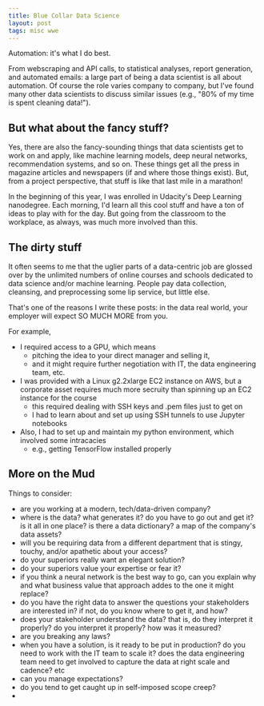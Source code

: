 ```yaml
---
title: Blue Collar Data Science
layout: post
tags: misc wwe
---
```


Automation: it's what I do best.  

From webscraping and API calls, to statistical analyses, report generation, and automated emails: a
large part of being a data scientist is all about automation. Of course the role varies company to company, 
but I've found many other data scientists to discuss similar issues (e.g., "80% of my time is spent cleaning data!"). 

## But what about the fancy stuff?
Yes, there are also the fancy-sounding things that data scientists get to work on and apply, 
like machine learning models, deep neural networks, recommendation systems, and so on. These things
get all the press in magazine articles and newspapers (if and where those things exist).  But, from
a project perspective, that stuff is like that last mile in a marathon!

In the beginning of this year, I was enrolled in Udacity's Deep Learning nanodegree.  Each morning,
I'd learn all this cool stuff and have a ton of ideas to play with for the day.  But going from the
classroom to the workplace, as always, was much more involved than this.  

## The dirty stuff
It often seems to me that the uglier parts of a data-centric job
are glossed over by the unlimited numbers of online courses and schools dedicated to data science and/or
machine learning.  People pay data collection, cleansing, and preprocessing some lip service, but little else.

That's one of the reasons I write these posts: in the data real world, your employer will expect SO MUCH MORE 
from you.  

For example, 
* I required access to a GPU, which means 
  - pitching the idea to your direct manager and selling it, 
  - and it might require further negotiation with IT, the data engineering team, etc.  
* I was provided with a Linux g2.2xlarge EC2 instance on AWS, but a corporate asset requires much more secruity than spinning up an EC2 instance for the course
  - this required dealing with SSH keys and .pem files just to get on
  - I had to learn about and set up using SSH tunnels to use Jupyter notebooks
* Also, I had to set up and maintain my python environment, which involved some intracacies 
  - e.g., getting TensorFlow installed properly
  
## More on the Mud

Things to consider: 
* are you working at a modern, tech/data-driven company?
* where is the data? what generates it? do you have to go out and get it? is it all in one place? is there a data dictionary? a map of the company's data assets?
* will you be requiring data from a different department that is stingy, touchy, and/or apathetic about your access? 
* do your superiors really want an elegant solution? 
* do your superiors value your expertise or fear it?
* if you think a neural network is the best way to go, can you explain why and what business value that approach addes to the one it might replace?
* do you have the right data to answer the questions your stakeholders are interested in? if not, do you know where to get it, and how?
* does your stakeholder understand the data? that is, do they interpret it properly? do you interpret it properly? how was it measured? 
* are you breaking any laws?
* when you have a solution, is it ready to be put in production? do you need to work with the IT team to scale it? does the data engineering team need to get involved to capture the data at right scale and cadence? etc
* can you manage expectations? 
* do you tend to get caught up in self-imposed scope creep?  
* 
